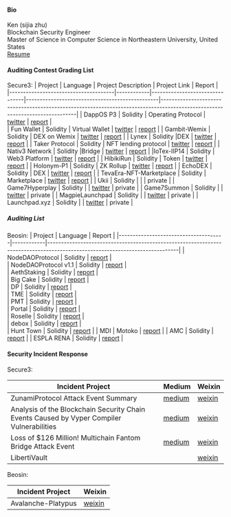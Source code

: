 
####  Bio

Ken (sijia zhu) <br>
Blockchain Security Engineer  <br>
Master of Science in Computer Science in Northeastern University, United States  <br>
[Resume]() 

#### Auditing Contest Grading List

Secure3:
| Project                              | Language   | Project Description            | Project Link                                   | Report                                                                                                                      |
|--------------------------------------|------------|--------------------------------|------------------------------------------------|-----------------------------------------------------------------------------------------------------------------------------|
| DappOS P3     | Solidity   | Operating Protocol             | [twitter](https://twitter.com/dappOS_com)      | [report](https://github.com/Secure3Audit/Secure3Academy/tree/main/audit_reports/dappOS)                                     |       
| Fun Wallet    | Solidity   | Virtual Wallet                 | [twitter](https://twitter.com/fun)             | [report](https://github.com/Secure3Audit/Secure3Academy/tree/main/audit_reports/Fun.xyz)                                    |
| Gambit-Wemix               | Solidity   | DEX on Wemix         | [twitter](https://twitter.com/Gambit_Trade)             | [report](https://github.com/Secure3Audit/Secure3Academy/tree/main/audit_reports/Gambit-Wemix)                               |
|  Lynex             | Solidity   |DEX        | [twitter](https://twitter.com/LynexFi)           | [report](https://github.com/Secure3Audit/Secure3Academy/tree/main/audit_reports/Lynex)                               |
|  Taker Protocol              | Solidity   | NFT lending protocol        | [twitter](https://twitter.com/TakerProtocol)           | [report](https://github.com/Secure3Audit/Secure3Academy/tree/main/audit_reports/TakerProtocol  )                               |
| Nativ3 Network              | Solidity   |Bridge        | [twitter](https://twitter.com/Nativ3Network)           | [report](https://github.com/Secure3Audit/Secure3Academy/tree/main/audit_reports/Nativ3Network)                               |
|IoTex-IIP14	                       | Solidity   | Web3 Platform              | [twitter](https://twitter.com/iotex_io)            | [report](https://github.com/Secure3Audit/Secure3Academy/tree/main/audit_reports/IoTex-IIP14)                                     |
| HibikiRun                 | Solidity   | Token                          | [twitter](https://twitter.com/hibikirunteam?s=21)         | [report](https://github.com/Secure3Audit/Secure3Academy/tree/main/audit_reports/HibikiRun)     |
|  Holonym-P1               | Solidity   | ZK Rollup                      | [twitter](https://twitter.com/0xHolonym)             | [report](https://github.com/Secure3Audit/Secure3Academy/tree/main/audit_reports/Holonym)                               |
| EchoDEX	              | Solidity   | DEX                            | [twitter]( https://twitter.com/Echo_DEX)            | [report](https://github.com/Secure3Audit/Secure3Academy/tree/main/audit_reports/EchoDEX)                                    |
| TevaEra-NFT-Marketplace               | Solidity   | Marketplace                       | [twitter](https://twitter.com/tevaera)             | [report](https://github.com/Secure3Audit/Secure3Academy/tree/main/audit_reports/TevaEra-NFT-Marketplace)                               |
|  Ukii              | Solidity   |                     |                                   | private                             |
|  Game7Hyperplay             | Solidity   |                     |  [twitter](https://twitter.com/G7_DAO)           | private                                |
|  Game7Summon            | Solidity   |                     |    [twitter](https://twitter.com/G7_DAO)         | private                                |
|  MagpieLaunchpad            | Solidity   |                     | [twitter](https://twitter.com/magpiexyz_io)       | private                                 |
|  Launchpad.xyz            | Solidity   |                     |  [twitter](https://twitter.com/launchpadlpx)       | private                                 |


##### Auditing List

Beosin:
| Project                              | Language   | Report                                                                                                                      |
|--------------------------------------|------------|-----------------------------------------------------------------------------------------------------------------------------|
| NodeDAOProtocol     | Solidity   | [report](https://beosin.com/audits/NodeDAO-Protocol_202302011759.pdf)     |       
| NodeDAOProtocol v1.1  | Solidity  | [report](https://beosin.com/audits/NodeDAO-Protocol_202302161759.pdf)   |    
| AethStaking  | Solidity   | [report](https://beosin.com/audits/Aeth-Staking_202211151729.pdf)   |  
| Big Cake  | Solidity   | [report](https://beosin.com/audits/Big-Cake_202209291804.pdf)   |  
| DP  | Solidity  | [report](https://beosin.com/audits/DP_202210242230.pdf)   |  
| TME | Solidity  | [report](https://beosin.com/audits/TME_202210251233.pdf)   |  
| PMT  | Solidity | [report](https://beosin.com/audits/PMT_202211241633.pdf)   |  
| Portal | Solidity  | [report](https://beosin.com/audits/Portal_202304111022.pdf)   |  
| Roselle | Solidity   | [report](https://beosin.com/audits/Roselle_202301161655.pdf)   |  
| debox   | Solidity  | [report](https://beosin.com/audits/Debox_202301031842.pdf)   |  
| Hunt Town   | Solidity  | [report](https://beosin.com/audits/Hunt-Town_202212051700.pdf)   | 
| MDI  | Motoko   | [report](https://beosin.com/audits/MDI_202302101729.pdf)   | 
| AMC   | Solidity   | [report](https://beosin.com/audits/AMC_202302281530.pdf)   | 
| ESPLA RENA   | Solidity   | [report](https://beosin.com/audits/ESPL%20ARENA_202301111051.pdf)   | 
     
           
     
#### Security Incident Response

Secure3:

| Incident Project                 |  Medium    | Weixin            |  
|----------------------------------|--------------------|--------------------------------|
| ZunamiProtocol Attack Event Summary   |  [medium](https://medium.com/@Secure3/zunamiprotocol-attack-event-summary-94da79e7389a)      | [weixin](https://mp.weixin.qq.com/s/7pmcfejrplOvp6K2ghwm-A) |
| Analysis of the Blockchain Security Chain Events Caused by Vyper Compiler Vulnerabilities   |  [medium](https://medium.com/@Secure3/analysis-of-the-blockchain-security-chain-events-caused-by-vyper-compiler-vulnerabilities-37b66ad8aa45)    | [weixin](https://mp.weixin.qq.com/s/NvWPkq5MUpTjNnGw3pkDnQ) |
| Loss of $126 Million! Multichain Fantom Bridge Attack Event | [medium](https://medium.com/@Secure3/loss-of-126-million-multichain-fantom-bridge-attack-event-e68693a36d2)| [weixin](https://mp.weixin.qq.com/s/ERFVmVUZTdas8p5jHrlpfg)  |   
| LibertiVault | |   [weixin](https://mp.weixin.qq.com/s/NvWPkq5MUpTjNnGw3pkDnQ)   |  


Beosin:

| Incident Project                 |  Weixin   | 
|----------------------------------|--------------------|
|  Avalanche-Platypus              |   [weixin](https://mp.weixin.qq.com/s/HQh4g_-ZfkwJCBGyiDFypA) |
  

